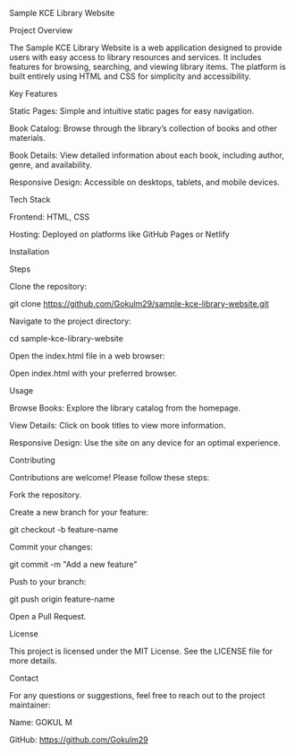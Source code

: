 Sample KCE Library Website

Project Overview

The Sample KCE Library Website is a web application designed to provide users with easy access to library resources and services. It includes features for browsing, searching, and viewing library items. The platform is built entirely using HTML and CSS for simplicity and accessibility.

Key Features

Static Pages: Simple and intuitive static pages for easy navigation.

Book Catalog: Browse through the library’s collection of books and other materials.

Book Details: View detailed information about each book, including author, genre, and availability.

Responsive Design: Accessible on desktops, tablets, and mobile devices.

Tech Stack

Frontend: HTML, CSS

Hosting: Deployed on platforms like GitHub Pages or Netlify

Installation

Steps

Clone the repository:

git clone https://github.com/Gokulm29/sample-kce-library-website.git

Navigate to the project directory:

cd sample-kce-library-website

Open the index.html file in a web browser:

Open index.html with your preferred browser.

Usage

Browse Books: Explore the library catalog from the homepage.

View Details: Click on book titles to view more information.

Responsive Design: Use the site on any device for an optimal experience.

Contributing

Contributions are welcome! Please follow these steps:

Fork the repository.

Create a new branch for your feature:

git checkout -b feature-name

Commit your changes:

git commit -m "Add a new feature"

Push to your branch:

git push origin feature-name

Open a Pull Request.

License

This project is licensed under the MIT License. See the LICENSE file for more details.

Contact

For any questions or suggestions, feel free to reach out to the project maintainer:

Name: GOKUL M

GitHub: https://github.com/Gokulm29
